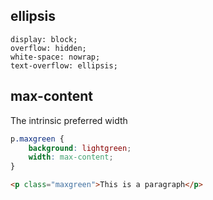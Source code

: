 ## ellipsis
```
display: block;
overflow: hidden;
white-space: nowrap;
text-overflow: ellipsis;
```

## max-content
The intrinsic preferred width

```css
p.maxgreen {
    background: lightgreen;
    width: max-content;
}
```
```html
<p class="maxgreen">This is a paragraph</p>
```
